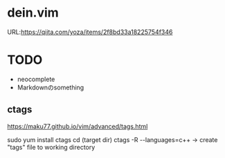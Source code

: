 # dein.vim

URL:https://qiita.com/yoza/items/2f8bd33a18225754f346

# TODO

- neocomplete
- Markdownのsomething

## ctags

https://maku77.github.io/vim/advanced/tags.html

sudo yum install ctags
cd (target dir)
ctags -R --languages=c++
 -> create "tags" file to working directory

